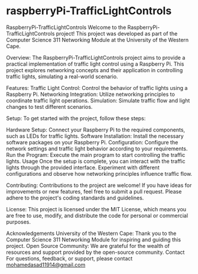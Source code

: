 # raspberryPi-TrafficLightControls

RaspberryPi-TrafficLightControls
Welcome to the RaspberryPi-TrafficLightControls project! This project was developed as part of the Computer Science 311 Networking Module at the University of the Western Cape.

Overview: 
The RaspberryPi-TrafficLightControls project aims to provide a practical implementation of traffic light control using a Raspberry Pi. This project explores networking concepts and their application in controlling traffic lights, simulating a real-world scenario.

Features: 
Traffic Light Control: Control the behavior of traffic lights using a Raspberry Pi.
Networking Integration: Utilize networking principles to coordinate traffic light operations.
Simulation: Simulate traffic flow and light changes to test different scenarios.

Setup: 
To get started with the project, follow these steps:

Hardware Setup: Connect your Raspberry Pi to the required components, such as LEDs for traffic lights.
Software Installation: Install the necessary software packages on your Raspberry Pi.
Configuration: Configure the network settings and traffic light behavior according to your requirements.
Run the Program: Execute the main program to start controlling the traffic lights.
Usage
Once the setup is complete, you can interact with the traffic lights through the provided interface. Experiment with different configurations and observe how networking principles influence traffic flow.

Contributing: 
Contributions to the project are welcome! If you have ideas for improvements or new features, feel free to submit a pull request. Please adhere to the project's coding standards and guidelines.

License: 
This project is licensed under the MIT License, which means you are free to use, modify, and distribute the code for personal or commercial purposes.

Acknowledgements
University of the Western Cape: Thank you to the Computer Science 311 Networking Module for inspiring and guiding this project.
Open Source Community: We are grateful for the wealth of resources and support provided by the open-source community.
Contact
For questions, feedback, or support, please contact mohamedasad11914@gmail.com 
